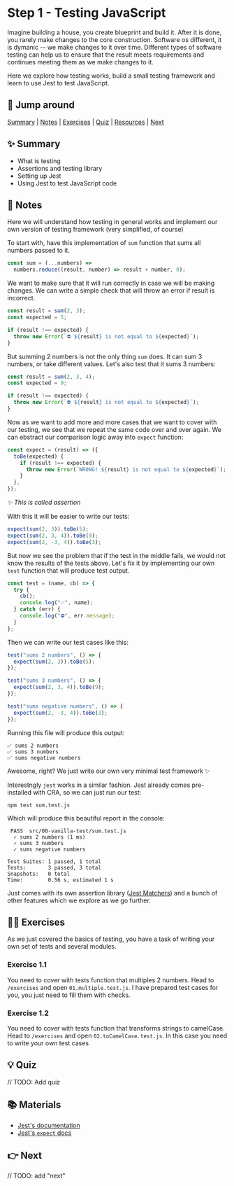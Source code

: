 # Step 1 - Testing JavaScript

Imagine building a house, you create blueprint and build it. After it is done, you rarely make changes to the core construction. Software os different, it is dymanic -- we make changes to it over time. Different types of software testing can help us to ensure that the result meets requirements and continues meeting them as we make changes to it.

Here we explore how testing works, build a small testing framework and learn to use Jest to test JavaScript.


## 🐇 Jump around

[Summary](#-summary) | [Notes](#-notes) | [Exercises](#-exercises) | [Quiz](#-quiz) | [Resources](#-materials) | [Next](#-next)


## ✨ Summary

- What is testing
- Assertions and testing library
- Setting up Jest
- Using Jest to test JavaScript code


## 📝 Notes

Here we will understand how testing in general works and implement our own version of testing framework (very simplified, of course)

To start with, have this implementation of `sum` function that sums all numbers passed to it.

```js
const sum = (...numbers) =>
  numbers.reduce((result, number) => result + number, 0);
```

We want to make sure that it will run correctly in case we will be making changes. We can write a simple check that will throw an error if result is incorrect.

```js
const result = sum(2, 3);
const expected = 5;

if (result !== expected) {
  throw new Error(`⛔️ ${result} is not equal to ${expected}`);
}
```

But summing 2 numbers is not the only thing `sum` does. It can sum 3 numbers, or take different values. Let's also test that it sums 3 numbers:

```js
const result = sum(2, 3, 4);
const expected = 9;

if (result !== expected) {
  throw new Error(`⛔️ ${result} is not equal to ${expected}`);
}
```

Now as we want to add more and more cases that we want to cover with our testing, we see that we repeat the same code over and over again. We can ebstract our comparison logic away into `expect` function:

```js
const expect = (result) => ({
  toBe(expected) {
    if (result !== expected) {
      throw new Error(`WRONG! ${result} is not equal to ${expected}`);
    }
  },
});
```

*✨ This is called assertion*

With this it will be easier to write our tests:

```js
expect(sum(2, 3)).toBe(5);
expect(sum(2, 3, 4)).toBe(9);
expect(sum(2, -3, 4)).toBe(3);
```

But now we see the problem that if the test in the middle fails, we would not know the results of the tests above. Let's fix it by implementing our own `test` function that will produce test output.

```js
const test = (name, cb) => {
  try {
    cb();
    console.log("✅", name);
  } catch (err) {
    console.log("⛔️", err.message);
  }
};
```

Then we can write our test cases like this:

```js
test("sums 2 numbers", () => {
  expect(sum(2, 3)).toBe(5);
});

test("sums 3 numbers", () => {
  expect(sum(2, 3, 4)).toBe(9);
});

test("sums negative numbers", () => {
  expect(sum(2, -3, 4)).toBe(3);
});
```

Running this file will produce this output:

```
✅ sums 2 numbers
✅ sums 3 numbers
✅ sums negative numbers
```

Awesome, right? We just write our own very minimal test framework ✨ 

Interestngly `jest` works in a similar fashion. Jest already comes pre-installed with CRA, so we can just run our test:

```
npm test sum.test.js
```

Which will produce this beautiful report in the console:

```
 PASS  src/00-vanilla-test/sum.test.js
  ✓ sums 2 numbers (1 ms)
  ✓ sums 3 numbers
  ✓ sums negative numbers

Test Suites: 1 passed, 1 total
Tests:       3 passed, 3 total
Snapshots:   0 total
Time:        0.56 s, estimated 1 s
```

Just comes with its own assertion library ([Jest Matchers](https://jestjs.io/docs/expect)) and a bunch of other features which we explore as we go further.

## 👩‍💻 Exercises

As we just covered the basics of testing, you have a task of writing your own set of tests and several modules.

### Exercise 1.1

You need to cover with tests function that multiples 2 numbers. Head to `/exercises` and open `01.multiple.test.js`. I have prepared test cases for you, you just need to fill them with checks.

### Exercise 1.2

You need to cover with tests function that transforms strings to camelCase. Head to `/exercises` and open `02.toCamelCase.test.js`. In this case you need to write your own test cases

## 💡 Quiz

// TODO: Add quiz

## 📚 Materials

- [Jest's documentation](https://jestjs.io/docs/getting-started)
- [Jest's `expect` docs](https://jestjs.io/docs/expect)

## 👉 Next

// TODO: add "next"